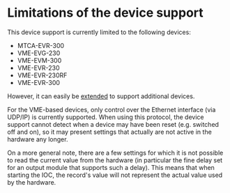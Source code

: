 Limitations of the device support
=================================

This device support is currently limited to the following devices:

- MTCA-EVR-300
- VME-EVG-230
- VME-EVM-300
- VME-EVR-230
- VME-EVR-230RF
- VME-EVR-300

However, it can easily be [extended](extending.md) to support additional
devices.

For the VME-based devices, only control over the Ethernet interface (via UDP/IP)
is currently supported. When using this protocol, the device support cannot
detect when a device may have been reset (e.g. switched off and on), so it may
present settings that actually are not active in the hardware any longer.

On a more general note, there are a few settings for which it is not possible to
read the current value from the hardware (in particular the fine delay set for
an output module that supports such a delay). This means that when starting the
IOC, the record's value will not represent the actual value used by the
hardware.
